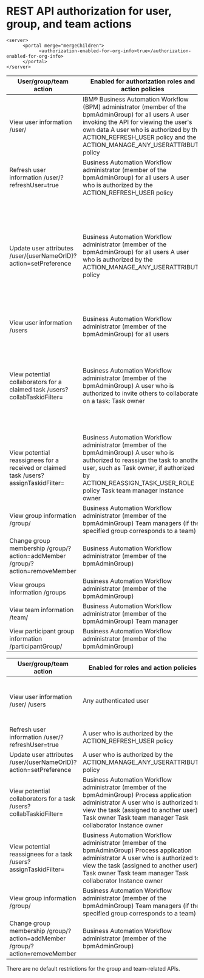 # REST API authorization for user, group, and team actions

```
<server>
      <portal merge="mergeChildren">
            <authorization-enabled-for-org-info>true</authorization-enabled-for-org-info>
      </portal>
</server>
```

| User/group/team action                                                                                       | Enabled for authorization roles and action policies                                                                                                                                                                                                                 | Other preconditions                                                                                                                                                            |
|--------------------------------------------------------------------------------------------------------------|---------------------------------------------------------------------------------------------------------------------------------------------------------------------------------------------------------------------------------------------------------------------|--------------------------------------------------------------------------------------------------------------------------------------------------------------------------------|
| View user information /user/<userIdOrName>                                                                   | IBM® Business Automation Workflow (BPM) administrator (member of the bpmAdminGroup) for all users A user invoking the API for viewing the user's own data A user who is authorized by the ACTION\_REFRESH\_USER policy and the ACTION\_MANAGE\_ANY\_USERATTRIBUTE policy |                                                                                                                                                                                |
| Refresh user information /user/<userIdOrName>?refreshUser=true                                               | Business Automation Workflow administrator (member of the bpmAdminGroup) for all users A user who is authorized by the ACTION\_REFRESH\_USER policy                                                                                                                   |                                                                                                                                                                                |
| Update user attributes /user/{userNameOrID}?action=setPreference                                             | Business Automation Workflow administrator (member of the bpmAdminGroup) for all users A user who is authorized by the ACTION\_MANAGE\_ANY\_USERATTRIBUTE policy                                                                                                       | Users calling the API can update self-manageable attributes Business Automation Workflow administrators can update any attribute Policy-enabled users can update any attribute |
| View user information /users                                                                                 | Business Automation Workflow administrator (member of the bpmAdminGroup) for all users                                                                                                                                                                              |                                                                                                                                                                                |
| View potential collaborators for a claimed task /users?collabTaskidFilter=                                   | Business Automation Workflow administrator (member of the bpmAdminGroup) A user who is authorized to invite others to collaborate on a task: Task owner                                                                                                             | Task must be claimed. Collaboration is enabled. Task involves at least one potential collaborator: Task expert Another potential owner                                         |
| View potential reassignees for a received or claimed task /users?assignTaskidFilter=                         | Business Automation Workflow administrator (member of the bpmAdminGroup) A user who is authorized to reassign the task to another user, such as Task owner, if authorized by ACTION\_REASSIGN\_TASK\_USER\_ROLE policy Task team manager Instance owner                 | Task must be received or claimed.                                                                                                                                              |
| View group information /group/<groupIdOrName>                                                                | Business Automation Workflow administrator (member of the bpmAdminGroup) Team managers (if the specified group corresponds to a team)                                                                                                                               |                                                                                                                                                                                |
| Change group membership   /group/<groupIdOrName>?action=addMember /group/<groupIdOrName>?action=removeMember | Business Automation Workflow administrator (member of the bpmAdminGroup)                                                                                                                                                                                            |                                                                                                                                                                                |
| View groups information /groups                                                                              | Business Automation Workflow administrator (member of the bpmAdminGroup)                                                                                                                                                                                            |                                                                                                                                                                                |
| View team information /team/<teamIdOrName>                                                                   | Business Automation Workflow administrator (member of the bpmAdminGroup) Team manager                                                                                                                                                                               |                                                                                                                                                                                |
| View participant group information /participantGroup/<pgIdOrName>                                            | Business Automation Workflow administrator (member of the bpmAdminGroup)                                                                                                                                                                                            |                                                                                                                                                                                |

| User/group/team action                                                                                       | Enabled for roles and action policies                                                                                                                                                                                                                      | Other preconditions                                                                                                                                                                                                                          |
|--------------------------------------------------------------------------------------------------------------|------------------------------------------------------------------------------------------------------------------------------------------------------------------------------------------------------------------------------------------------------------|----------------------------------------------------------------------------------------------------------------------------------------------------------------------------------------------------------------------------------------------|
| View user information   /user/<userIdOrName> /users                                                          | Any authenticated user                                                                                                                                                                                                                                     | Users can view their own information including all 											attributes Users can view the public attributes of other users Users who are enabled by ACTION\_MANAGE\_ANY\_USERATTRIBUTE can view all 											the attributes of another user |
| Refresh user information /user/<userIdOrName>?refreshUser=true                                               | A user who is authorized by the ACTION\_REFRESH\_USER policy                                                                                                                                                                                                 |                                                                                                                                                                                                                                              |
| Update user attributes /user/{userNameOrID}?action=setPreference                                             | A user who is authorized by the ACTION\_MANAGE\_ANY\_USERATTRIBUTE 									policy                                                                                                                                                                            | Users calling the API can update self-manageable 											attributes Policy-enabled users can update any attribute                                                                                                                         |
| View potential collaborators for a task /users?collabTaskidFilter=                                           | Business Automation Workflow administrator (member of 											the bpmAdminGroup) Process application administrator A user who is authorized to view the task (assigned to another user):  Task owner Task team manager Task collaborator Instance owner |                                                                                                                                                                                                                                              |
| View potential reassignees for a task /users?assignTaskidFilter=                                             | Business Automation Workflow administrator (member of 											the bpmAdminGroup) Process application administrator A user who is authorized to view the task (assigned to another user):  Task owner Task team manager Task collaborator Instance owner |                                                                                                                                                                                                                                              |
| View group information /group/<groupIdOrName>                                                                | Business Automation Workflow administrator (member of 											the bpmAdminGroup) Team managers (if the specified group corresponds to a 											team)                                                                                                |                                                                                                                                                                                                                                              |
| Change group membership   /group/<groupIdOrName>?action=addMember /group/<groupIdOrName>?action=removeMember | Business Automation Workflow administrator (member of 									the bpmAdminGroup)                                                                                                                                                                          |                                                                                                                                                                                                                                              |

There are no default restrictions for the group
and team-related APIs.